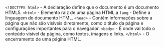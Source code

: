 `<!DOCTYPE html>` - A declaração define que o documento é um documento HTML5.
`<html>` - Elemento raiz de uma página HTML.a
	`lang` - Define a linguagem do documento HTML.
`<head>` - Contém informações sobre a página que não são visíveis diretamente, como o título da página e configurações importantes para o navegador.
`<body>` - É onde vai todo o conteúdo visível da página, como textos, imagens e links.
`</html>` - O encerramento de uma página HTML.